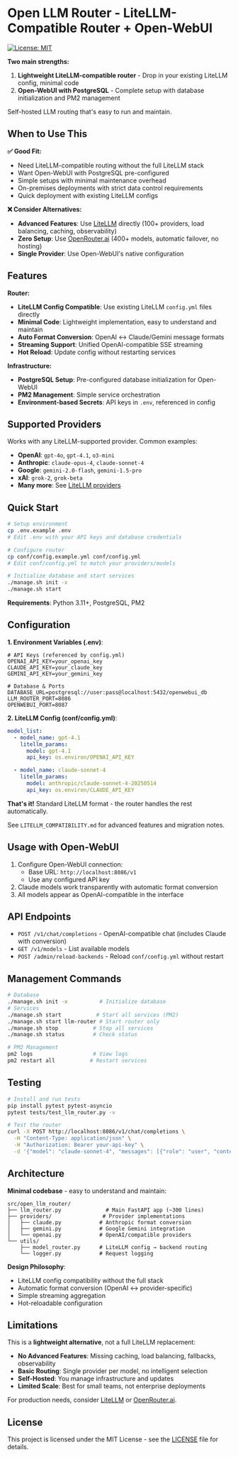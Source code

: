 # Open LLM Router - LiteLLM-Compatible Router + Open-WebUI

[![License: MIT](https://img.shields.io/badge/License-MIT-yellow.svg)](https://opensource.org/licenses/MIT)

**Two main strengths:**
1. **Lightweight LiteLLM-compatible router** - Drop in your existing LiteLLM config, minimal code
2. **Open-WebUI with PostgreSQL** - Complete setup with database initialization and PM2 management

Self-hosted LLM routing that's easy to run and maintain.

## When to Use This

**✅ Good Fit:**
- Need LiteLLM-compatible routing without the full LiteLLM stack
- Want Open-WebUI with PostgreSQL pre-configured
- Simple setups with minimal maintenance overhead
- On-premises deployments with strict data control requirements
- Quick deployment with existing LiteLLM configs

**❌ Consider Alternatives:**
- **Advanced Features**: Use [LiteLLM](https://litellm.ai) directly (100+ providers, load balancing, caching, observability)
- **Zero Setup**: Use [OpenRouter.ai](https://openrouter.ai) (400+ models, automatic failover, no hosting)
- **Single Provider**: Use Open-WebUI's native configuration

## Features

**Router:**
- **LiteLLM Config Compatible**: Use existing LiteLLM `config.yml` files directly
- **Minimal Code**: Lightweight implementation, easy to understand and maintain
- **Auto Format Conversion**: OpenAI ↔ Claude/Gemini message formats
- **Streaming Support**: Unified OpenAI-compatible SSE streaming
- **Hot Reload**: Update config without restarting services

**Infrastructure:**
- **PostgreSQL Setup**: Pre-configured database initialization for Open-WebUI
- **PM2 Management**: Simple service orchestration
- **Environment-based Secrets**: API keys in `.env`, referenced in config

## Supported Providers

Works with any LiteLLM-supported provider. Common examples:
- **OpenAI**: `gpt-4o`, `gpt-4.1`, `o3-mini`
- **Anthropic**: `claude-opus-4`, `claude-sonnet-4`
- **Google**: `gemini-2.0-flash`, `gemini-1.5-pro`
- **xAI**: `grok-2`, `grok-beta`
- **Many more**: See [LiteLLM providers](https://docs.litellm.ai/docs/providers)

## Quick Start

```bash
# Setup environment
cp .env.example .env
# Edit .env with your API keys and database credentials

# Configure router
cp conf/config.example.yml conf/config.yml
# Edit conf/config.yml to match your providers/models

# Initialize database and start services
./manage.sh init -x
./manage.sh start
```

**Requirements**: Python 3.11+, PostgreSQL, PM2

## Configuration

**1. Environment Variables (.env)**:
```env
# API Keys (referenced by config.yml)
OPENAI_API_KEY=your_openai_key
CLAUDE_API_KEY=your_claude_key
GEMINI_API_KEY=your_gemini_key

# Database & Ports
DATABASE_URL=postgresql://user:pass@localhost:5432/openwebui_db
LLM_ROUTER_PORT=8086
OPENWEBUI_PORT=8087
```

**2. LiteLLM Config (conf/config.yml)**:
```yaml
model_list:
  - model_name: gpt-4.1
    litellm_params:
      model: gpt-4.1
      api_key: os.environ/OPENAI_API_KEY

  - model_name: claude-sonnet-4
    litellm_params:
      model: anthropic/claude-sonnet-4-20250514
      api_key: os.environ/CLAUDE_API_KEY
```

**That's it!** Standard LiteLLM format - the router handles the rest automatically.

See `LITELLM_COMPATIBILITY.md` for advanced features and migration notes.

## Usage with Open-WebUI

1. Configure Open-WebUI connection:
   - Base URL: `http://localhost:8086/v1`
   - Use any configured API key
2. Claude models work transparently with automatic format conversion
3. All models appear as OpenAI-compatible in the interface

## API Endpoints

- `POST /v1/chat/completions` - OpenAI-compatible chat (includes Claude with conversion)
- `GET /v1/models` - List available models
- `POST /admin/reload-backends` - Reload `conf/config.yml` without restart

## Management Commands

```bash
# Database
./manage.sh init -x          # Initialize database
# Services
./manage.sh start           # Start all services (PM2)
./manage.sh start llm-router # Start router only
./manage.sh stop           # Stop all services
./manage.sh status         # Check status

# PM2 Management
pm2 logs                   # View logs
pm2 restart all           # Restart services
```

## Testing

```bash
# Install and run tests
pip install pytest pytest-asyncio
pytest tests/test_llm_router.py -v

# Test the router
curl -X POST http://localhost:8086/v1/chat/completions \
  -H "Content-Type: application/json" \
  -H "Authorization: Bearer your-api-key" \
  -d '{"model": "claude-sonnet-4", "messages": [{"role": "user", "content": "Hello!"}]}'
```

## Architecture

**Minimal codebase** - easy to understand and maintain:

```
src/open_llm_router/
├── llm_router.py              # Main FastAPI app (~300 lines)
├── providers/                # Provider implementations
│   ├── claude.py            # Anthropic format conversion
│   ├── gemini.py            # Google Gemini integration
│   └── openai.py            # OpenAI/compatible providers
└── utils/
    ├── model_router.py      # LiteLLM config → backend routing
    └── logger.py            # Request logging
```

**Design Philosophy**:
- LiteLLM config compatibility without the full stack
- Automatic format conversion (OpenAI ↔ provider-specific)
- Simple streaming aggregation
- Hot-reloadable configuration

## Limitations

This is a **lightweight alternative**, not a full LiteLLM replacement:
- **No Advanced Features**: Missing caching, load balancing, fallbacks, observability
- **Basic Routing**: Single provider per model, no intelligent selection
- **Self-Hosted**: You manage infrastructure and updates
- **Limited Scale**: Best for small teams, not enterprise deployments

For production needs, consider [LiteLLM](https://litellm.ai) or [OpenRouter.ai](https://openrouter.ai).

## License

This project is licensed under the MIT License - see the [LICENSE](LICENSE) file for details.
